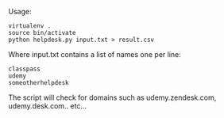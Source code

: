 Usage:

    virtualenv .
    source bin/activate
    python helpdesk.py input.txt > result.csv

Where input.txt contains a list of names one per line:

    classpass
    udemy
    someotherhelpdesk 


The script will check for domains such as udemy.zendesk.com, udemy.desk.com.. etc...

